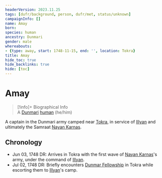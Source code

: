 ```yaml
---
headerVersion: 2023.11.25
tags: [dufr/background, person, dufr/met, status/unknown]
campaignInfo: []
name: Amay
born:
species: human
ancestry: Dunmari
gender: male
whereabouts:
- {type: away, start: 1748-11-15, end: '', location: Tokra}
title: Amay
hide_toc: true
hide_backlinks: true
hide: [toc]
---
```

# Amay
>[!info]+ Biographical Info  
> A [Dunmari](<../../gazetteer/greater-dunmar/realms/dunmar/dunmar.md>) [human](<../../species/humans/humans.md>) (he/him)  
>> 

A captain in the Dunmari army camped near [Tokra](<../../gazetteer/greater-dunmar/realms/dunmar/central-dunmar/tokra/tokra.md>), in service of [Illyan](<./illyan.md>) and ultimately the Samraat [Nayan Karnas](<./nayan-karnas.md>). 

## Chronology
- Jun 03, 1748 DR: Arrives in Tokra with the first wave of [Nayan Karnas](<./nayan-karnas.md>)'s army, under the command of [Illyan](<./illyan.md>). 
- Jul 02, 1748 DR: Briefly encounters [Dunmar Fellowship](<../pcs/dunmar-fellowship/dunmar-fellowship.md>) in Tokra while escorting them to [Illyan](<./illyan.md>)'s camp. 
